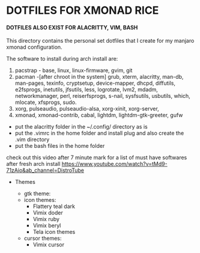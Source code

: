 # DOTFILES FOR XMONAD RICE

#### DOTFILES ALSO EXIST FOR ALACRITTY, VIM, BASH

This directory contains the personal set dotfiles that I create for my manjaro xmonad configuration.

The software to install during arch install are:
1. pacstrap - base, linux, linux-firmware, gvim, git
1. pacman -[after chroot in the system] grub, xterm, alacritty, man-db, man-pages, texinfo, cryptsetup, device-mapper, dhcpd, diffutils, e2fsprogs, inetutils, jfsutils, less, logrotate, lvm2, mdadm, networkmanager, perl, reiserfsprogs, s-nail, sysfsutils, usbutils, which, mlocate, xfsprogs, sudo.
1. xorg, pulseaudio, pulseaudio-alsa, xorg-xinit, xorg-server,
1. xmonad, xmonad-contrib, cabal, lightdm, lightdm-gtk-greeter, gufw

* put the alacritty folder in the ~/.config/ directory as is
* put the .vimrc in the home folder and install plug and also create the .vim directory
* put the bash files in the home folder

check out this video after 7 minute mark for a list of must have softwares after fresh arch install
https://www.youtube.com/watch?v=tMd9-71zAio&ab_channel=DistroTube


* Themes 
  
  - gtk theme:
  - icon themes:
	  * Flattery teal dark
	  * Vimix doder
	  * Vimix ruby
	  * Vimix beryl
	  * Tela icon themes
  - cursor themes:
	  * Vimix cursor
	


